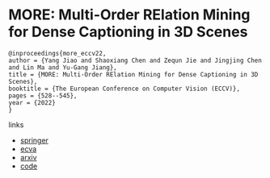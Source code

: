 # MORE: Multi-Order RElation Mining for Dense Captioning in 3D Scenes

```
@inproceedings{more_eccv22,
author = {Yang Jiao and Shaoxiang Chen and Zequn Jie and Jingjing Chen and Lin Ma and Yu-Gang Jiang},
title = {MORE: Multi-Order RElation Mining for Dense Captioning in 3D Scenes},
booktitle = {The European Conference on Computer Vision (ECCV)},
pages = {528--545},
year = {2022}
}
```

links
- [springer](https://link.springer.com/chapter/10.1007/978-3-031-19833-5_31)
- [ecva](https://www.ecva.net/papers/eccv_2022/papers_ECCV/html/167_ECCV_2022_paper.php)
- [arxiv](https://arxiv.org/abs/2203.05203)
- [code](https://github.com/SxJyJay/MORE)
